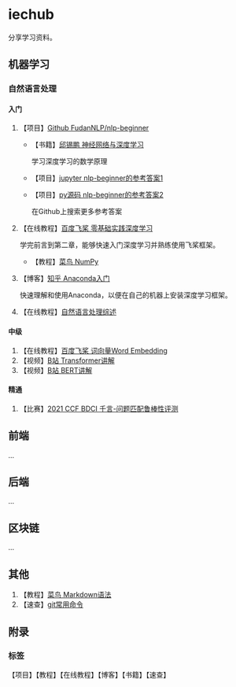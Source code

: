 # iechub
分享学习资料。



## 机器学习

### 自然语言处理

#### 入门

1. 【项目】[Github FudanNLP/nlp-beginner](https://github.com/FudanNLP/nlp-beginner)

   - 【书籍】[邱锡鹏 神经网络与深度学习](https://nndl.github.io/nndl-book.pdf)

     学习深度学习的数学原理

   - 【项目】[jupyter nlp-beginner的参考答案1](https://github.com/htfhxx/nlp-beginner_solution)

   - 【项目】[py源码 nlp-beginner的参考答案2](https://github.com/0oTedo0/NLP-Beginner)

     在Github上搜索更多参考答案

2. 【在线教程】[百度飞桨 零基础实践深度学习](https://www.paddlepaddle.org.cn/tutorials/projectdetail/1990733)

   学完前言到第二章，能够快速入门深度学习并熟练使用飞桨框架。

   - 【教程】[菜鸟 NumPy](https://www.runoob.com/numpy/numpy-tutorial.html)

3. 【博客】[知乎 Anaconda入门](https://zhuanlan.zhihu.com/p/348120084)

   快速理解和使用Anaconda，以便在自己的机器上安装深度学习框架。

4. 【在线教程】[自然语言处理综述](https://www.paddlepaddle.org.cn/tutorials/projectdetail/2201245)

#### 中级

1. 【在线教程】[百度飞桨 词向量Word Embedding](https://www.paddlepaddle.org.cn/tutorials/projectdetail/2201246)
2. 【视频】[B站 Transformer讲解](https://www.bilibili.com/video/BV1Di4y1c7Zm)
3. 【视频】[B站 BERT讲解](https://www.bilibili.com/video/BV1Ey4y1874y)

#### 精通

1. 【比赛】[2021 CCF BDCI 千言-问题匹配鲁棒性评测](https://aistudio.baidu.com/aistudio/competition/detail/116/0/introduction)



## 前端

...



## 后端

...



## 区块链

...



## 其他

1. 【教程】[菜鸟 Markdown语法](https://www.runoob.com/markdown/md-tutorial.html)
2. 【速查】[git常用命令](https://github.com/arslanbilal/git-cheat-sheet)





## 附录

### 标签

【项目】【教程】【在线教程】【博客】【书籍】【速查】

